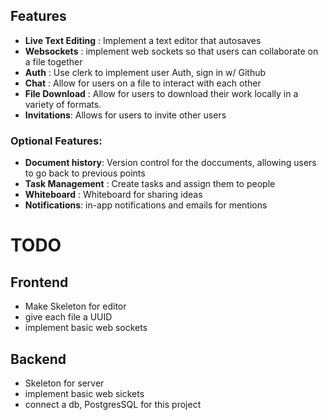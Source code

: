 ## Features
 - **Live Text Editing** : Implement a text editor that autosaves
 - **Websockets** : implement web sockets so that users can collaborate on a file together
 - **Auth** : Use clerk to implement user Auth, sign in w/ Github
 - **Chat** : Allow for users on a file to interact with each other
 - **File Download** : Allow for users to download their work locally in a variety of formats.
 - **Invitations**: Allows for users to invite other users

### Optional Features:
 - **Document history**: Version control for the doccuments, allowing users to go back to previous points
 - **Task Management** : Create tasks and assign them to people
 - **Whiteboard** : Whiteboard for sharing ideas
 - **Notifications**: in-app notifications and emails for mentions

# TODO
## Frontend
- Make Skeleton for editor
- give each file a UUID
- implement basic web sockets

## Backend
- Skeleton for server
- implement basic web sickets
- connect a db, PostgresSQL for this project